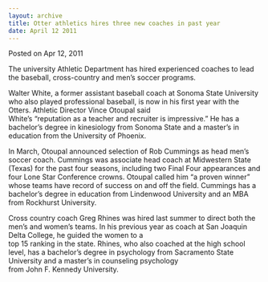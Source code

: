 ```yaml
---
layout: archive
title: Otter athletics hires three new coaches in past year
date: April 12 2011
---
```





<span class="date">Posted on Apr 12, 2011    </span>
<p>The university Athletic Department has hired experienced coaches
to lead the baseball, cross-country and men&#x2019;s soccer programs.</p>
<p>Walter White, a former assistant baseball coach at Sonoma State
University who also played professional baseball, is now in his
first year with the Otters. Athletic Director Vince Otoupal
said<br>
White&#x2019;s &#x201C;reputation as a teacher and recruiter is impressive.&#x201D; He
has a bachelor&#x2019;s degree in kinesiology from Sonoma State and a
master&#x2019;s in education from the University of Phoenix.</br></p>
<p>In March, Otoupal announced selection of Rob Cummings as head
men&#x2019;s soccer coach. Cummings was associate head coach at Midwestern
State (Texas) for the past four seasons, including two Final Four
appearances and four Lone Star Conference crowns. Otoupal called
him &#x201C;a proven winner&#x201D; whose teams have record of success on and off
the field. Cummings has a bachelor&#x2019;s degree in education from
Lindenwood University and an MBA from Rockhurst University.</p>
<p>Cross country coach Greg Rhines was hired last summer to direct
both the men&#x2019;s and women&#x2019;s teams. In his previous year as coach at
San Joaquin Delta College, he guided the women to a<br>
top 15 ranking in the state. Rhines, who also coached at the high
school level, has a bachelor&#x2019;s degree in psychology from Sacramento
State University and a master&#x2019;s in counseling psychology<br>
from John F. Kennedy University.</br></br></p>
<p><br>
&#xA0;</br></p>





